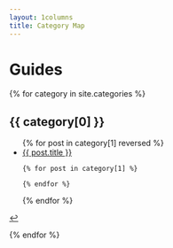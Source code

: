 ```yaml
---
layout: 1columns
title: Category Map
---
```


# Guides 

{% for category in site.categories %} 
<h2 id="{{ category[0] }}-ref">{{ category[0] }}</h2>
<ul>
  {% for post in category[1] reversed %} 
    <li><a href="{{ post.url }}">{{ post.title }}</a></li> 
	
	{% for post in category[1] %} 

  	{% endfor %}	

  {% endfor %}
</ul>
<p><a href="#{{ category[0] }}-ref">&#8617;</a></p>
{% endfor %}
